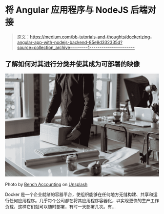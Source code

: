 # 将 Angular 应用程序与 NodeJS 后端对接

> 原文：<https://medium.com/bb-tutorials-and-thoughts/dockerizing-angular-app-with-nodejs-backend-85e9d332335d?source=collection_archive---------1----------------------->

## 了解如何对其进行分类并使其成为可部署的映像

![](img/65fee187e7b86203c72018ee31b032e2.png)

Photo by [Bench Accounting](https://unsplash.com/@benchaccounting?utm_source=medium&utm_medium=referral) on [Unsplash](https://unsplash.com?utm_source=medium&utm_medium=referral)

Docker 是一个企业就绪的容器平台，使组织能够在任何地方无缝构建、共享和运行任何应用程序。几乎每个公司都在将其应用程序容器化，以实现更快的生产工作负载，这样它们就可以随时部署，有时一天部署几次。有…